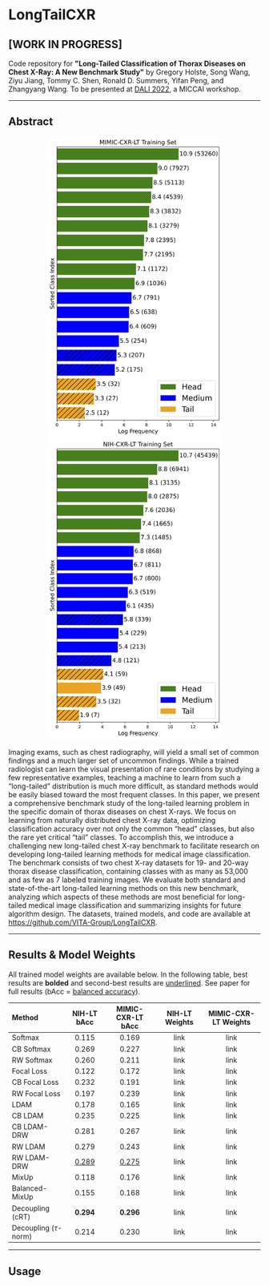 # LongTailCXR

## **[WORK IN PROGRESS]**

Code repository for **"Long-Tailed Classification of Thorax Diseases on Chest X-Ray: A New Benchmark Study"** by Gregory Holste, Song Wang, Ziyu Jiang, Tommy C. Shen, Ronald D. Summers, Yifan Peng, and Zhangyang Wang. To be presented at [DALI 2022](https://dali-miccai.github.io/), a MICCAI workshop.

-----

## Abstract

<p align=center>
    <img src=figs/061322_log_mimic-lt_train.png height=600> <img src=figs/061322_log_nih-lt_train.png height=600>
</p>

Imaging exams, such as chest radiography, will yield a small set of common findings and a much larger set of uncommon findings. While a trained radiologist can learn the visual presentation of rare conditions by studying a few representative examples, teaching a machine to learn from such a “long-tailed” distribution is much more difficult, as standard methods would be easily biased toward the most frequent classes. In this paper, we present a comprehensive benchmark study of the long-tailed learning problem in the specific domain of thorax diseases on chest X-rays. We focus on learning from naturally distributed chest X-ray data, optimizing classification accuracy over not only the common “head" classes, but also the rare yet critical “tail” classes. To accomplish this, we introduce a challenging new long-tailed chest X-ray benchmark to facilitate research on developing long-tailed learning methods for medical image classification. The benchmark consists of two chest X-ray datasets for 19- and 20-way thorax disease classification, containing classes with as many as 53,000 and as few as 7 labeled training images. We evaluate both standard and state-of-the-art long-tailed learning methods on this new benchmark, analyzing which aspects of these methods are most beneficial for long-tailed medical image classification and summarizing insights for future algorithm design. The datasets, trained models, and code are available at https://github.com/VITA-Group/LongTailCXR.

-----

## Results & Model Weights

All trained model weights are available below. In the following table, best results are **bolded** and second-best results are <u>underlined</u>. See paper for full results (bAcc = [balanced accuracy](https://scikit-learn.org/stable/modules/generated/sklearn.metrics.balanced_accuracy_score.html#sklearn.metrics.balanced_accuracy_score)).

| Method | NIH-LT bAcc | MIMIC-CXR-LT bAcc | NIH-LT Weights | MIMIC-CXR-LT Weights |
| :--- | :---: | :---: | :---: | :---: |
| Softmax | 0.115 | 0.169 | link | link |
| CB Softmax | 0.269 | 0.227 | link | link |
| RW Softmax | 0.260 | 0.211 | link | link |
| Focal Loss | 0.122 | 0.172 | link | link |
| CB Focal Loss | 0.232 | 0.191 | link | link |
| RW Focal Loss | 0.197 | 0.239 | link | link |
| LDAM | 0.178 | 0.165 | link | link |
| CB LDAM | 0.235 | 0.225 | link | link |
| CB LDAM-DRW | 0.281 | 0.267 | link | link |
| RW LDAM | 0.279 | 0.243 | link | link |
| RW LDAM-DRW | <u>0.289</u> | <u>0.275</u> | link | link |
| MixUp | 0.118 | 0.176 | link | link |
| Balanced-MixUp | 0.155 | 0.168 | link | link |
| Decoupling (cRT) | **0.294** | **0.296** | link | link |
| Decoupling ($\tau$-norm) | 0.214 | 0.230 | link | link |

-----

## Usage

